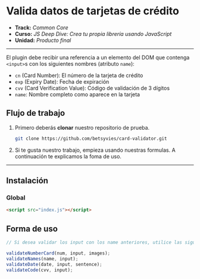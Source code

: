 # Valida datos de tarjetas de crédito

* **Track:** _Common Core_
* **Curso:** _JS Deep Dive: Crea tu propia librería usando JavaScript_
* **Unidad:** _Producto final_

***

El plugin debe recibir una referencia a un elemento del DOM que contenga
`<input>`s con los siguientes nombres (atributo `name`):

* `cn` (Card Number): El número de la tarjeta de crédito
* `exp` (Expiry Date): Fecha de expiración
* `cvv` (Card Verification Value): Código de validación de 3 dígitos
* `name`: Nombre completo como aparece en la tarjeta

## Flujo de trabajo

1. Primero deberás **clonar** nuestro repositorio de prueba. 
   ```bash
   git clone https://github.com/betsyvies/card-validator.git   
   ```
2. Si te gusta nuestro trabajo, empieza usando nuestras formulas. A continuación
te explicamos la foma de uso.
***

## Instalación

### Global 

```html
<script src="index.js"></script>
```

## Forma de uso

```js
// Si desea validar los input con los name anteriores, utilice las siguientes formulas

validateNumberCard(num, input, images);
validateNames(name, input);
validateDate(date, input, sentence);
validateCode(cvv, input);

```

